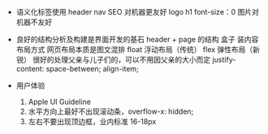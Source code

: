 - 语义化标签使用
  header  nav  SEO 对机器更友好
  logo h1 font-size：0  图片对机器不友好
- 良好的结构分析及构建是界面开发的基石
  header + page 的结构
  盒子 装内容
  布局方式
  网页布局本质是图文混排 
  float 浮动布局（传统）
  flex 弹性布局（新锐）
     很好的处理父亲与儿子们的，可以不用因父亲的大小而定
     justify-content: space-between;
     align-item;

- 用户体验
  1. Apple UI Guideline 
  2. 水平方向上最好不出现滚动条，overflow-x: hidden;
  3. 左右不要出现顶边框，业内标准 16-18px
